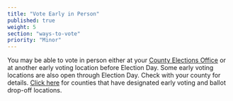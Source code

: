 ```yaml
---
title: "Vote Early in Person"
published: true
weight: 5
section: "ways-to-vote"
priority: "Minor"
---
```


You may be able to vote in person either at your [County Elections Office](http://www.sos.ca.gov/elections/voting-resources/county-elections-offices/) or at another early voting location before Election Day. Some early voting locations are also open through Election Day. Check with your county for details. [Click here](http://www.sos.ca.gov/elections/upcoming-elections/general-election-november-8-2016/county-early-voting/) for counties that have designated early voting and ballot drop-off locations.  
